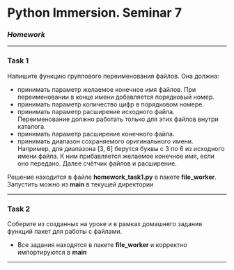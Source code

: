 # Python Immersion. Seminar 7
### *Homework*



---
### Task 1
Напишите функцию группового переименования файлов. Она должна:
- принимать параметр желаемое конечное имя файлов. 
При переименовании в конце имени добавляется порядковый номер.
- принимать параметр количество цифр в порядковом номере.
- принимать параметр расширение исходного файла. 
Переименование должно работать только для этих файлов внутри каталога.
- принимать параметр расширение конечного файла.
- принимать диапазон сохраняемого оригинального имени. 
Например, для диапазона [3, 6] берутся буквы с 3 по 6 из исходного имени файла. 
К ним прибавляется желаемое конечное имя, если оно передано. 
Далее счётчик файлов и расширение.  
  
Решение находится в файле **homework_task1.py** в пакете **file_worker**.  
Запустить можно из **main** в текущей директории

---  

### Task 2
Соберите из созданных на уроке и в рамках домашнего задания функций пакет для работы с файлами.

- Все задания находятся в пакете **file_worker** и корректно импортируются в **main**

---
